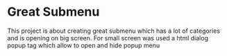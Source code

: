 # Great Submenu

This project is about creating great submenu which has a lot of categories and is opening on big screen.
For small screen was used a html dialog popup tag which allow to open and hide popup menu


